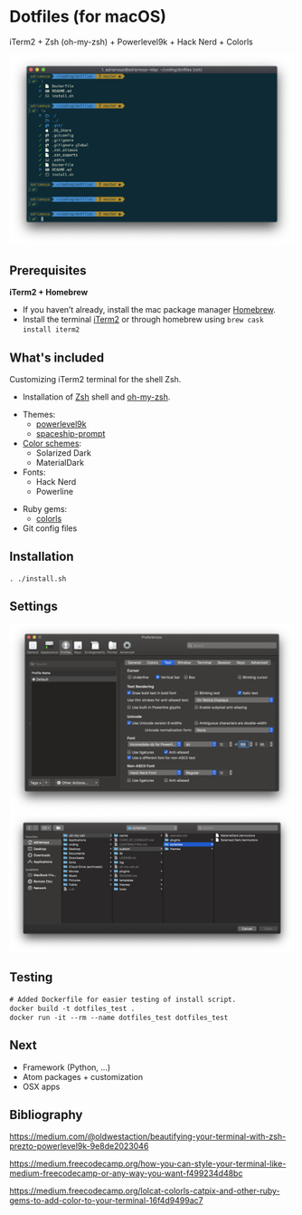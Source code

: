 # Dotfiles (for macOS)

iTerm2 + Zsh (oh-my-zsh) + Powerlevel9k + Hack Nerd + Colorls

![](iterm2.png)

## Prerequisites

__iTerm2 + Homebrew__

* If you haven’t already, install the mac package manager [Homebrew](https://docs.brew.sh/Installation.html).
* Install the terminal [iTerm2](https://www.iterm2.com/downloads.html) or through homebrew using `brew cask install iterm2`

## What's included

Customizing iTerm2 terminal for the shell Zsh.

* Installation of [Zsh](http://www.zsh.org/) shell and [oh-my-zsh](https://github.com/robbyrussell/oh-my-zsh).
 - Themes:
   - [powerlevel9k](https://github.com/bhilburn/powerlevel9k)
   - [spaceship-prompt](https://github.com/denysdovhan/spaceship-prompt)
 - [Color schemes](https://github.com/mbadolato/iTerm2-Color-Schemes):
   - Solarized Dark
   - MaterialDark
 - Fonts:
   - Hack Nerd
   - Powerline
* Ruby gems:
   - [colorls](https://github.com/athityakumar/colorls)
* Git config files

## Installation

```shell
. ./install.sh
```

## Settings

![](iterm3.png)
![](iterm4.png)

## Testing

```shell
# Added Dockerfile for easier testing of install script.
docker build -t dotfiles_test .
docker run -it --rm --name dotfiles_test dotfiles_test
```

## Next

* Framework (Python, ...)
* Atom packages + customization
* OSX apps

## Bibliography

https://medium.com/@oldwestaction/beautifying-your-terminal-with-zsh-prezto-powerlevel9k-9e8de2023046

https://medium.freecodecamp.org/how-you-can-style-your-terminal-like-medium-freecodecamp-or-any-way-you-want-f499234d48bc

https://medium.freecodecamp.org/lolcat-colorls-catpix-and-other-ruby-gems-to-add-color-to-your-terminal-16f4d9499ac7
